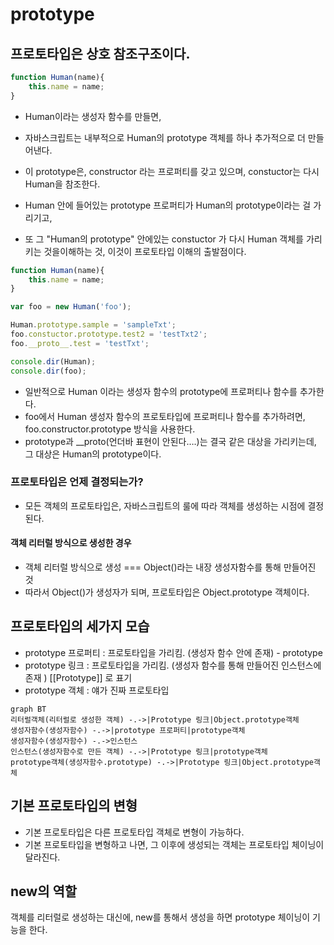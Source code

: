 # prototype



## 프로토타입은 상호 참조구조이다.

```javascript
function Human(name){
    this.name = name;
}
```

- Human이라는 생성자 함수를 만들면, 
- 자바스크립트는 내부적으로 Human의 prototype 객체를 하나 추가적으로 더 만들어낸다. 



- 이 prototype은,  constructor 라는 프로퍼티를 갖고 있으며, constuctor는 다시 Human을 참조한다. 
- Human 안에 들어있는 prototype 프로퍼티가 Human의 prototype이라는 걸 가리기고, 
- 또 그 "Human의 prototype" 안에있는 constuctor 가 다시 Human 객체를 가리키는 것을이해하는 것, 이것이 프로토타입 이해의 출발점이다. 



```javascript
function Human(name){
    this.name = name;
}

var foo = new Human('foo');

Human.prototype.sample = 'sampleTxt';
foo.constuctor.prototype.test2 = 'testTxt2';
foo.__proto__.test = 'testTxt';

console.dir(Human);
console.dir(foo);
```

- 일반적으로 Human 이라는 생성자 함수의 prototype에 프로퍼티나 함수를 추가한다. 
- foo에서 Human 생성자 함수의 프로토타입에 프로퍼티나 함수를 추가하려면, foo.constructor.prototype 방식을 사용한다.
- prototype과 __proto(언더바 표현이 안된다….)는 결국 같은 대상을 가리키는데, 그 대상은 Human의 prototype이다.



### 프로토타입은 언제 결정되는가?

- 모든 객체의 프로토타입은, 자바스크립트의 룰에 따라 객체를 생성하는 시점에 결정된다. 



#### 객체 리터럴 방식으로 생성한 경우 

- 객체 리터럴 방식으로 생성 === Object()라는 내장 생성자함수를 통해 만들어진 것
- 따라서  Object()가 생성자가 되며, 프로토타입은 Object.prototype 객체이다. 



## 프로토타입의 세가지 모습

- prototype 프로퍼티 :  프로토타입을 가리킴. (생성자 함수 안에 존재) - prototype
- prototype 링크 : 프로토타입을 가리킴. (생성자 함수를 통해 만들어진 인스턴스에 존재 ) [[Prototype]] 로 표기
- prototype 객체 : 얘가 진짜 프로토타입

```mermaid
graph BT
리터럴객체(리터럴로 생성한 객체) -.->|Prototype 링크|Object.prototype객체
생성자함수(생성자함수) -.->|prototype 프로퍼티|prototype객체
생성자함수(생성자함수) -.->인스턴스
인스턴스(생성자함수로 만든 객체) -.->|Prototype 링크|prototype객체
prototype객체(생성자함수.prototype) -.->|Prototype 링크|Object.prototype객체
```



## 기본 프로토타입의 변형

- 기본 프로토타입은 다른 프로토타입 객체로 변형이 가능하다. 
- 기본 프로토타입을 변형하고 나면, 그 이후에 생성되는 객체는 프로토타입 체이닝이 달라진다. 



## new의 역할

객체를 리터럴로 생성하는 대신에, new를 통해서 생성을 하면  prototype 체이닝이 기능을 한다. 